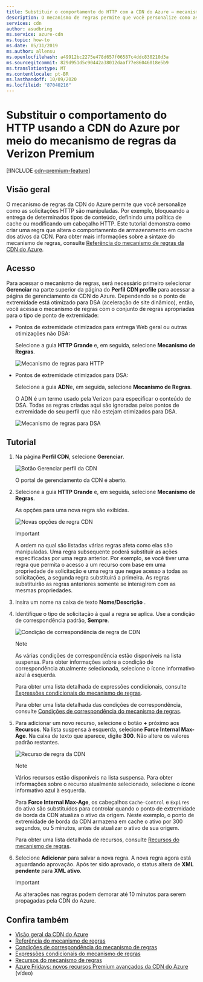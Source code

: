 ```yaml
---
title: Substituir o comportamento do HTTP com a CDN do Azure – mecanismo de regras da Verizon Premium
description: O mecanismo de regras permite que você personalize como as solicitações HTTP são processadas pela CDN do Azure na Verizon Premium, como o bloqueio da distribuição de certos tipos de conteúdo, definição de uma política de cache e modificação dos cabeçalhos HTTP.
services: cdn
author: asudbring
ms.service: azure-cdn
ms.topic: how-to
ms.date: 05/31/2019
ms.author: allensu
ms.openlocfilehash: a49912bc2275e478d657f06587c4ddc830210d3a
ms.sourcegitcommit: 829d951d5c90442a38012daaf77e86046018e5b9
ms.translationtype: MT
ms.contentlocale: pt-BR
ms.lasthandoff: 10/09/2020
ms.locfileid: "87040216"
---
```

# <a name="override-http-behavior-using-the-azure-cdn-from-verizon-premium-rules-engine"></a>Substituir o comportamento do HTTP usando a CDN do Azure por meio do mecanismo de regras da Verizon Premium

[!INCLUDE [cdn-premium-feature](../../includes/cdn-premium-feature.md)]

## <a name="overview"></a>Visão geral

O mecanismo de regras da CDN do Azure permite que você personalize como as solicitações HTTP são manipuladas. Por exemplo, bloqueando a entrega de determinados tipos de conteúdo, definindo uma política de cache ou modificando um cabeçalho HTTP. Este tutorial demonstra como criar uma regra que altera o comportamento de armazenamento em cache dos ativos da CDN. Para obter mais informações sobre a sintaxe do mecanismo de regras, consulte [Referência do mecanismo de regras da CDN do Azure](cdn-verizon-premium-rules-engine-reference.md).

## <a name="access"></a>Acesso

Para acessar o mecanismo de regras, será necessário primeiro selecionar **Gerenciar** na parte superior da página do **Perfil CDN profile** para acessar a página de gerenciamento da CDN do Azure. Dependendo se o ponto de extremidade está otimizado para DSA (aceleração de site dinâmico), então, você acessa o mecanismo de regras com o conjunto de regras apropriadas para o tipo de ponto de extremidade:

- Pontos de extremidade otimizados para entrega Web geral ou outras otimizações não DSA:
    
    Selecione a guia **HTTP Grande** e, em seguida, selecione **Mecanismo de Regras**.

    ![Mecanismo de regras para HTTP](./media/cdn-rules-engine/cdn-http-rules-engine.png)

- Pontos de extremidade otimizados para DSA:
    
    Selecione a guia **ADN**e, em seguida, selecione **Mecanismo de Regras**.
    
    O ADN é um termo usado pela Verizon para especificar o conteúdo de DSA. Todas as regras criadas aqui são ignoradas pelos pontos de extremidade do seu perfil que não estejam otimizados para DSA.

    ![Mecanismo de regras para DSA](./media/cdn-rules-engine/cdn-dsa-rules-engine.png)

## <a name="tutorial"></a>Tutorial

1. Na página **Perfil CDN**, selecione **Gerenciar**.
   
    ![Botão Gerenciar perfil da CDN](./media/cdn-rules-engine/cdn-manage-btn.png)
   
    O portal de gerenciamento da CDN é aberto.

2. Selecione a guia **HTTP Grande** e, em seguida, selecione **Mecanismo de Regras**.
   
    As opções para uma nova regra são exibidas.
   
    ![Novas opções de regra CDN](./media/cdn-rules-engine/cdn-new-rule.png)
   
   > [!IMPORTANT]
   > A ordem na qual são listadas várias regras afeta como elas são manipuladas. Uma regra subsequente poderá substituir as ações especificadas por uma regra anterior. Por exemplo, se você tiver uma regra que permita o acesso a um recurso com base em uma propriedade de solicitação e uma regra que negue acesso a todas as solicitações, a segunda regra substituirá a primeira. As regras substituirão as regras anteriores somente se interagirem com as mesmas propriedades.
   >

3. Insira um nome na caixa de texto **Nome/Descrição** .

4. Identifique o tipo de solicitação à qual a regra se aplica. Use a condição de correspondência padrão, **Sempre**.
   
   ![Condição de correspondência de regra de CDN](./media/cdn-rules-engine/cdn-request-type.png)
   
   > [!NOTE]
   > As várias condições de correspondência estão disponíveis na lista suspensa. Para obter informações sobre a condição de correspondência atualmente selecionada, selecione o ícone informativo azul à esquerda.
   >
   >  Para obter uma lista detalhada de expressões condicionais, consulte [Expressões condicionais do mecanismo de regras](cdn-verizon-premium-rules-engine-reference-match-conditions.md).
   >  
   > Para obter uma lista detalhada das condições de correspondência, consulte [Condições de correspondência do mecanismo de regras](cdn-verizon-premium-rules-engine-reference-match-conditions.md).
   >
   >

5. Para adicionar um novo recurso, selecione o botão **+** próximo aos **Recursos**.  Na lista suspensa à esquerda, selecione **Force Internal Max-Age**.  Na caixa de texto que aparece, digite **300**. Não altere os valores padrão restantes.
   
   ![Recurso de regra da CDN](./media/cdn-rules-engine/cdn-new-feature.png)
   
   > [!NOTE]
   > Vários recursos estão disponíveis na lista suspensa. Para obter informações sobre o recurso atualmente selecionado, selecione o ícone informativo azul à esquerda.
   >
   > Para **Force Internal Max-Age**, os cabeçalhos `Cache-Control` e `Expires` do ativo são substituídos para controlar quando o ponto de extremidade de borda da CDN atualiza o ativo da origem. Neste exemplo, o ponto de extremidade de borda da CDN armazena em cache o ativo por 300 segundos, ou 5 minutos, antes de atualizar o ativo de sua origem.
   >
   > Para obter uma lista detalhada de recursos, consulte [Recursos do mecanismo de regras](cdn-verizon-premium-rules-engine-reference-features.md).
   >
   >

6. Selecione **Adicionar** para salvar a nova regra.  A nova regra agora está aguardando aprovação. Após ter sido aprovado, o status altera de **XML pendente** para **XML ativo**.
   
   > [!IMPORTANT]
   > As alterações nas regras podem demorar até 10 minutos para serem propagadas pela CDN do Azure.
   >
   >

## <a name="see-also"></a>Confira também

- [Visão geral da CDN do Azure](cdn-overview.md)
- [Referência do mecanismo de regras](cdn-verizon-premium-rules-engine-reference.md)
- [Condições de correspondência do mecanismo de regras](cdn-verizon-premium-rules-engine-reference-match-conditions.md)
- [Expressões condicionais do mecanismo de regras](cdn-verizon-premium-rules-engine-reference-conditional-expressions.md)
- [Recursos do mecanismo de regras](cdn-verizon-premium-rules-engine-reference-features.md)
- [Azure Fridays: novos recursos Premium avançados da CDN do Azure](https://azure.microsoft.com/documentation/videos/azure-cdns-powerful-new-premium-features/) (vídeo)